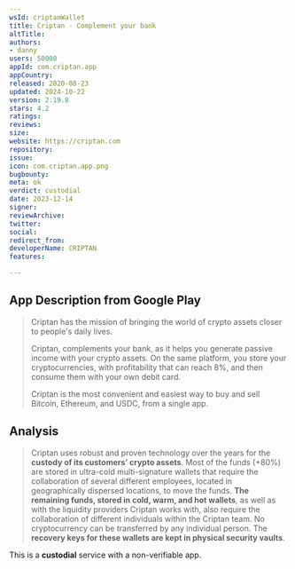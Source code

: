 ```yaml
---
wsId: criptanWallet
title: Criptan - Complement your bank
altTitle: 
authors:
- danny
users: 50000
appId: com.criptan.app
appCountry: 
released: 2020-08-23
updated: 2024-10-22
version: 2.19.8
stars: 4.2
ratings: 
reviews: 
size: 
website: https://criptan.com
repository: 
issue: 
icon: com.criptan.app.png
bugbounty: 
meta: ok
verdict: custodial
date: 2023-12-14
signer: 
reviewArchive: 
twitter: 
social: 
redirect_from: 
developerName: CRIPTAN
features: 

---
```


## App Description from Google Play 

> Criptan has the mission of bringing the world of crypto assets closer to people's daily lives.
>
> Criptan, complements your bank, as it helps you generate passive income with your crypto assets. On the same platform, you store your cryptocurrencies, with profitability that can reach 8%, and then consume them with your own debit card.
>
> Criptan is the most convenient and easiest way to buy and sell Bitcoin, Ethereum, and USDC, from a single app.

## Analysis 

> Criptan uses robust and proven technology over the years for the **custody of its customers’ crypto assets**. Most of the funds (+80%) are stored in ultra-cold multi-signature wallets that require the collaboration of several different employees, located in geographically dispersed locations, to move the funds. **The remaining funds, stored in cold, warm, and hot wallets**, as well as with the liquidity providers Criptan works with, also require the collaboration of different individuals within the Criptan team. No cryptocurrency can be transferred by any individual person. The **recovery keys for these wallets are kept in physical security vaults**.

This is a **custodial** service with a non-verifiable app.